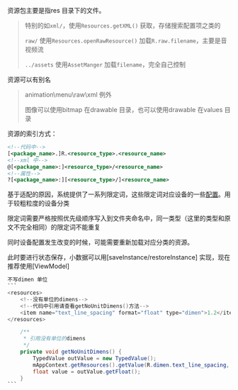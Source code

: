 资源包主要是指res 目录下的文件。  

>特别的如`xml/`，使用`Resources.getXML()` 获取，存储搜索配置项之类的
>
>`raw/` 使用`Resources.openRawResource()` 加载`R.raw.filename`，主要是音视频流 
>
>`../assets` 使用`AssetManger` 加载`filename`，完全自己控制

资源可以有别名

> animation\menu\raw\xml 例外  
>
> 图像可以使用bitmap 在drawable 目录，也可以使用drawable 在values 目录



资源的索引方式：

```xml
<!--代码中-->
[<package_name>.]R.<resource_type>.<resource_name>
<!--xml 中-->
@[<package_name>:]<resource_type>/<resource_name>
<!--属性-->    
?[<package_name>:][<resource_type>/]<resource_name>
```



基于适配的原因，系统提供了一系列限定词，这些限定词对应设备的一些[配置](./configure.md)。用于较粗粒度的设备分类  

限定词需要严格按照优先级顺序写入到文件夹命名中，同一类型（这里的类型和原文不完全相同）的限定词不能重复



同时设备配置发生改变的时候，可能需要重新加载对应分类的资源。  

此时要进行状态保存，小数据可以用[saveInstance/restoreInstance] 实现，现在推荐使用[ViewModel]  



~~~java
不写dimen 单位  
```
<resources>
    <!--没有单位的dimens-->
    <!--代码中引用请查看getNoUnitDimens()方法-->
    <item name="text_line_spacing" format="float" type="dimen">1.2</item>
</resources>

    /**
     * 引用没有单位的dimens
     */
    private void getNoUnitDimens() {
        TypedValue outValue = new TypedValue();
        mAppContext.getResources().getValue(R.dimen.text_line_spacing, outValue, true);
        float value = outValue.getFloat();
    }
```
~~~

